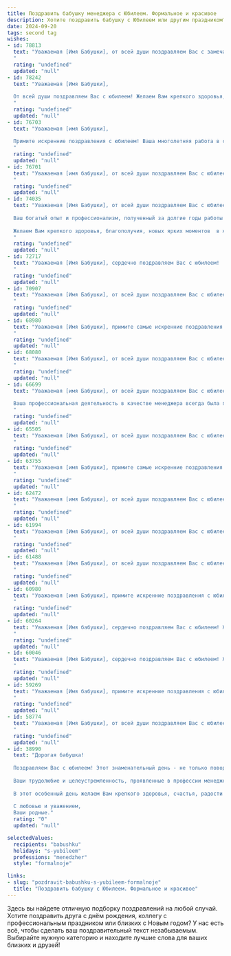 ```yaml
---
title: Поздравить бабушку менеджера с Юбилеем. Формальное и красивое
description: Хотите поздравить бабушку с Юбилеем или другим праздником? Наш ИИ создаст незабываемое поздравление, а вы обязательно выделитесь среди других.  
date: 2024-09-20
tags: second tag
wishes:
- id: 78813
  text: "Уважаемая [Имя Бабушки], от всей души поздравляем Вас с замечательным юбилеем!  Ваша преданность профессии менеджера и богатый жизненный опыт заслуживают глубокого уважения. Желаем Вам крепкого здоровья, благополучия и пусть каждый новый день приносит радость и счастье!
  "
  rating: "undefined"
  updated: "null"
- id: 78242
  text: "Уважаемая [Имя Бабушки],
  
  От всей души поздравляем Вас с юбилеем! Желаем Вам крепкого здоровья, неисчерпаемой энергии, радости в каждом дне и исполнения всех самых сокровенных желаний! Ваша профессиональная успешность, как менеджера, всегда достойна восхищения. Пусть Ваша жизнь будет наполнена теплом, любовью и заботой близких. С юбилеем!
  "
  rating: "undefined"
  updated: "null"
- id: 76703
  text: "Уважаемая [имя Бабушки],
  
  Примите искренние поздравления с юбилеем! Ваша многолетняя работа в сфере менеджмента  - это пример  профессионализма,  вдохновения и  преданности делу. Желаем Вам крепкого здоровья,  неиссякаемой энергии и  радости от жизни! Пусть  каждый  день  приносит новые  успехи  и  приятные  сюрпризы.
  "
  rating: "undefined"
  updated: "null"
- id: 76701
  text: "Уважаемая [имя бабушки], от всей души поздравляем Вас с юбилеем! Ваша долгая и плодотворная работа менеджером – это пример преданности своему делу и профессионализма. Желаем Вам крепкого здоровья, благополучия и светлых дней в окружении любящих людей!
  "
  rating: "undefined"
  updated: "null"
- id: 74035
  text: "Уважаемая [Имя Бабушки], от всей души поздравляем Вас с юбилеем!
  
  Ваш богатый опыт и профессионализм, полученный за долгие годы работы в сфере менеджмента, заслуживают глубокого уважения. Вы всегда были примером целеустремленности, ответственности и умения находить решения в самых сложных ситуациях.
  
  Желаем Вам крепкого здоровья, благополучия, новых ярких моментов  в жизни и исполнения всех Ваших желаний!
  "
  rating: "undefined"
  updated: "null"
- id: 72717
  text: "Уважаемая [Имя Бабушки], сердечно поздравляем Вас с юбилеем!  Желаем Вам крепкого здоровья, светлых и радостных дней,  окружения  любви и заботы близких. Пусть Ваш богатый опыт и мудрость продолжают вдохновлять всех, кто Вас знает.  Счастья, благополучия и долгих лет жизни!
  "
  rating: "undefined"
  updated: "null"
- id: 70907
  text: "Уважаемая [Имя Бабушки], от всей души поздравляем Вас с юбилеем! Пусть этот знаменательный день наполнится радостью, теплом и любовью близких. Желаем Вам крепкого здоровья, неиссякаемой энергии, оптимизма и благополучия на долгие годы! Ваша мудрость, опыт и профессионализм, накопленный за годы работы в сфере менеджмента, всегда будут примером для всех нас. Счастья Вам, добра и всего наилучшего!
  "
  rating: "undefined"
  updated: "null"
- id: 68980
  text: "Уважаемая [Имя Бабушки], примите самые искренние поздравления с юбилеем! Ваша многолетняя работа в качестве менеджера – это пример профессионализма, целеустремленности и  преданности своему делу. Желаем Вам крепкого здоровья, неиссякаемой энергии и неизменного оптимизма. Пусть каждый день дарит Вам радость и свет, а близкие всегда будут рядом!
  "
  rating: "undefined"
  updated: "null"
- id: 68080
  text: "Уважаемая [Имя Бабушки], от всей души поздравляем Вас с юбилеем! Ваша богатая жизненная история, ваш профессиональный опыт, ваша мудрость и доброта – это пример для всех нас. Желаем Вам крепкого здоровья, семейного благополучия, радости и ярких впечатлений в каждом дне. Пусть каждый новый год приносит новые свершения и исполнение желаний!
  "
  rating: "undefined"
  updated: "null"
- id: 66699
  text: "Уважаемая [имя Бабушки], от всей души поздравляем Вас с юбилеем!
  
  Ваша профессиональная деятельность в качестве менеджера всегда была примером для многих. Ваша ответственность, знание дела и умение находить общий язык с людьми – качества, которые вызывают глубокое уважение. Желаем Вам крепкого здоровья, благополучия, оптимизма и новых профессиональных успехов!
  "
  rating: "undefined"
  updated: "null"
- id: 65505
  text: "Уважаемая [Имя Бабушки], от всей души поздравляем Вас с юбилеем! Пусть этот день станет особенным и наполнится теплом, радостью и любовью близких. Мы восхищаемся Вашей мудростью, жизненным опытом и профессионализмом, проявленным в роли замечательного менеджера. Желаем Вам крепкого здоровья, неиссякаемой энергии и благополучия на долгие годы!
  "
  rating: "undefined"
  updated: "null"
- id: 63755
  text: "Уважаемая [имя Бабушки], примите самые искренние поздравления с юбилеем! Желаем Вам крепкого здоровья, благополучия, тепла семейного очага и долгих лет жизни, полных радости и оптимизма. Пусть Ваш богатый опыт и профессионализм менеджера продолжают приносить Вам удовлетворение и успех!
  "
  rating: "undefined"
  updated: "null"
- id: 62472
  text: "Уважаемая [имя Бабушки], от всей души поздравляем Вас с юбилеем!  Пусть Ваша богатая жизненная мудрость, полученная за годы работы менеджером, всегда помогает Вам в любых начинаниях. Желаем Вам крепкого здоровья, неиссякаемой энергии, тепла домашнего очага и незабываемых моментов счастья!
  "
  rating: "undefined"
  updated: "null"
- id: 61994
  text: "Уважаемая [Имя Бабушки], от всей души поздравляем Вас с юбилеем!  Желаем Вам крепкого здоровья, оптимизма и  радости.  Пусть Ваша профессиональная деятельность,  как менеджера,  всегда приносит Вам удовлетворение и успех. Пусть в жизни будет больше светлых моментов и  счастливых мгновений!
  "
  rating: "undefined"
  updated: "null"
- id: 61488
  text: "Уважаемая [Имя Бабушки], от всей души поздравляем Вас с юбилеем! Желаем Вам крепкого здоровья, неиссякаемой энергии, радости и душевного тепла. Пусть каждый день будет наполнен счастьем и любовью близких!
  "
  rating: "undefined"
  updated: "null"
- id: 60980
  text: "Уважаемая [имя Бабушки], примите искренние поздравления с юбилеем! Вы - яркий пример мудрости, жизнелюбия и профессионализма. В роли менеджера Вы всегда демонстрировали не только исключительные деловые качества, но и редкую душевную теплоту. Желаем Вам крепкого здоровья, благополучия и радости в каждом дне!
  "
  rating: "undefined"
  updated: "null"
- id: 60264
  text: "Уважаемая [Имя бабушки], сердечно поздравляем Вас с юбилеем! Желаем Вам крепкого здоровья, неиссякаемой энергии, светлых дней, наполненных радостью и любовью близких. Пусть Ваш богатый опыт и мудрость продолжают вдохновлять нас, а профессиональные успехи в сфере менеджмента приносят Вам заслуженное уважение и признание!
  "
  rating: "undefined"
  updated: "null"
- id: 60046
  text: "Уважаемая [Имя Бабушки], сердечно поздравляем Вас с юбилеем! Желаем Вам крепкого здоровья, бодрости духа, семейного счастья и благополучия. Пусть Ваша работа менеджера приносит Вам удовлетворение, а Ваша жизнь будет наполнена радостными событиями и любовью близких.
  "
  rating: "undefined"
  updated: "null"
- id: 59269
  text: "Уважаемая [Имя бабушки], примите искренние поздравления с юбилеем!  Ваша долгая и плодотворная работа в сфере менеджмента заслуживает глубокого уважения и восхищения. Желаем Вам крепкого здоровья,  неиссякаемой энергии,   радости  и  благополучия. Пусть каждый день  будет наполнен любовью близких  и приятными  моментами.
  "
  rating: "undefined"
  updated: "null"
- id: 58774
  text: "Уважаемая [Имя Бабушки], от всей души поздравляем Вас с юбилеем! Желаем Вам крепкого здоровья, неугасаемого оптимизма и  многих лет активной  и яркой жизни. Ваш профессионализм и опыт как менеджера всегда вызывали глубокое уважение, а доброта и отзывчивость  делают Вас  настоящим примером для всех. Пусть  каждый день дарит Вам только  радость, любовь и  благополучие!
  "
  rating: "undefined"
  updated: "null"
- id: 38990
  text: "Дорогая бабушка!
  
  Поздравляем Вас с юбилеем! Этот знаменательный день - не только повод для празднования, но и возможность выразить Вам глубокую благодарность за все те заботу и любовь, которые Вы дарите нашей семье.
  
  Ваши трудолюбие и целеустремленность, проявленные в профессии менеджера, всегда служили нам примером. Вы умеете организовать всё с уютом и теплом, и это вдохновляет всех нас. Мы гордимся тем, что у нас есть такая мудрая и талантливая бабушка!
  
  В этот особенный день желаем Вам крепкого здоровья, счастья, радости и новых успехов. Пусть каждый день приносит только положительные эмоции и светлые моменты!
  
  С любовью и уважением,
  Ваши родные."
  rating: "0"
  updated: "null"

selectedValues:
  recipients: "babushku"
  holidays: "s-yubileem"
  professions: "menedzher"
  style: "formalnoje"

links:
- slug: "pozdravit-babushku-s-yubileem-formalnoje"
  title: "Поздравить бабушку с Юбилеем. Формальное и красивое"
---
```


Здесь вы найдете отличную подборку поздравлений на любой случай. 
Хотите поздравить друга с днём рождения, коллегу с профессиональным праздником или близких с Новым годом? У нас есть всё, чтобы сделать ваш поздравительный текст незабываемым. Выбирайте нужную категорию и находите лучшие слова для ваших близких и друзей!
